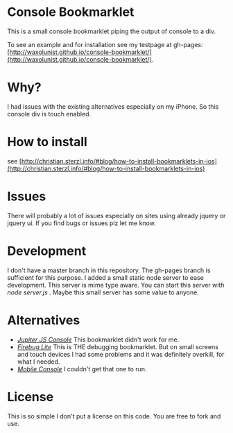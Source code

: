 # Console Bookmarklet

This is a small console bookmarklet piping the output of console to a div.

To see an example and for installation see my testpage at gh-pages: [http://waxolunist.github.io/console-bookmarklet/](http://waxolunist.github.io/console-bookmarklet/).

# Why?

I had issues with the existing alternatives especially on my iPhone. So this console div is touch enabled.

# How to install

see [http://christian.sterzl.info/#blog/how-to-install-bookmarklets-in-ios](http://christian.sterzl.info/#blog/how-to-install-bookmarklets-in-ios)

# Issues

There will probably a lot of issues especially on sites using already jquery or jquery ui.
If you find bugs or issues plz let me know.

# Development

I don't have a master branch in this repository. The gh-pages branch is sufficient for this purpose. I added a small static node server to ease development. This server is mime type aware. You can start this server with _node server.js <port>_. Maybe this small server has some value to anyone.

# Alternatives

* *[Jupiter JS Console](https://code.google.com/p/jupiter-javascript-console/)* 
  This bookmarklet didn't work for me.
* *[Firebug Lite](https://getfirebug.com/firebuglite)* 
  This is THE debugging bookmarklet. But on small screens and touch devices I had some problems and it was definitely overkill, for what I needed.
* *[Mobile Console](https://github.com/davidcalhoun/mobile-console)*
  I couldn't get that one to run.

# License

This is so simple I don't put a license on this code. You are free to fork and use.


